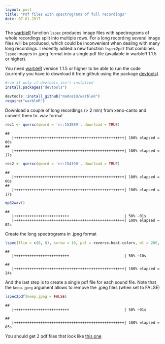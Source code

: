 ```yaml
---
layout: post
title: "Pdf files with spectrograms of full recordings"
date: 07-01-2017
---
```


The [warbleR](https://cran.r-project.org/package=warbleR) function `lspec`  produces image files with spectrograms of whole recordings split into multiple rows. For a long recording several image files will be produced, which could be inconvenient when dealing with many long recordings. I recently added a new function `lspec2pdf` that combines `lspec` images in .jpeg format into a single pdf file (available in warbleR 1.1.5 or higher).    

You need [warbleR](https://cran.r-project.org/package=warbleR) version 1.1.5 or higher to be able to run the code (currently you have to download it from github using the package [devtools](https://cran.r-project.org/package=devtools)).


```r
#run it only if devtools isn't installed
install.packages("devtools")

devtools::install_github("maRce10/warbleR")
require("warbleR")
```



Download a couple of long recordings (> 2 min) from xeno-canto and convert them to .wav format


```r
rec1 <- querxc(qword = 'nr:153989', download = TRUE)
```



```
## 
   |++++++++++++++++++++++++++++++++++++++++++++++++++| 100% elapsed = 00s
## 
   |++++++++++++++++++++++++++++++++++++++++++++++++++| 100% elapsed = 17s
```



```r
rec2 <- querxc(qword = 'nr:154190', download = TRUE)
```



```
## 
   |++++++++++++++++++++++++++++++++++++++++++++++++++| 100% elapsed = 00s
## 
   |++++++++++++++++++++++++++++++++++++++++++++++++++| 100% elapsed = 17s
```



```r
mp32wav()
```



```
## 
   |+++++++++++++++++++++++++                         | 50% ~01s          
   |++++++++++++++++++++++++++++++++++++++++++++++++++| 100% elapsed = 02s
```


Create the long spectrograms in .jpeg format


```r
lspec(flim = c(0, 6), sxrow = 10, pal = reverse.heat.colors, wl = 200, it = "jpeg")
```



```
## 
   |+++++++++++++++++++++++++                         | 50% ~10s
```



```
## 
   |++++++++++++++++++++++++++++++++++++++++++++++++++| 100% elapsed = 24s
```


And the last step is to create a single pdf file for each sound file. Note that the `keep.jpeg` argument allows to remove the .jpeg files (when set to FALSE) 


```r
lspec2pdf(keep.jpeg = FALSE)
```



```
## 
   |+++++++++++++++++++++++++                         | 50% ~01s
```



```
## 
   |++++++++++++++++++++++++++++++++++++++++++++++++++| 100% elapsed = 03s
```

You should get 2 pdf files that look like [this one](http://marceloarayasalas.weebly.com/uploads/2/5/5/2/25524573/crypturellus-boucardi-153989.pdf)


